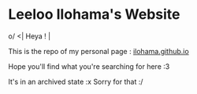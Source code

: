 # **Leeloo Ilohama's Website**

o/ <| Heya ! |

This is the repo of my personal page : [ilohama.github.io](http://ilohama.github.io/)

Hope you'll find what you're searching for here :3

It's in an archived state :x
Sorry for that :/
